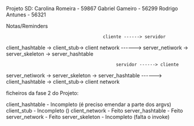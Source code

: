 Projeto SD:
Carolina Romeira - 59867
Gabriel Gameiro - 56299
Rodrigo Antunes - 56321 

Notas/Reminders

                                         cliente ------> servidor                   
client_hashtable -> client_stub-> client network ------> server_netiwork -> server_skeleton -> server_hashtable

                                              servidor ------> cliente
server_netiwork -> server_skeleton -> server_hashtable ------> client_hashtable -> client_stub-> client network 


ficheiros da fase 2 do Projeto:

client_hashtable - Incompleto (é preciso emendar a parte dos argvs)
client_stub - Incompleto ()
client_network - Feito
server_hashtable - Feito
server_network - Feito
server_skeleton - Incompleto (falta o invoke)

